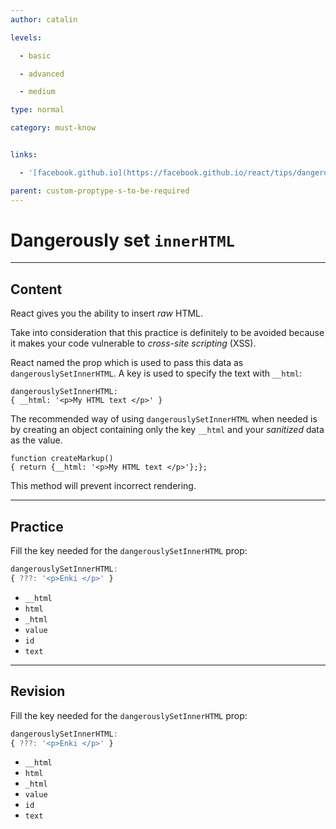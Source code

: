 ```yaml
---
author: catalin

levels:

  - basic

  - advanced

  - medium

type: normal

category: must-know


links:

  - '[facebook.github.io](https://facebook.github.io/react/tips/dangerously-set-inner-html.html){website}'

parent: custom-proptype-s-to-be-required
---
```


# Dangerously set `innerHTML`

---
## Content

React gives you the ability to insert *raw* HTML.

Take into  consideration that this practice is definitely to be avoided because it makes your code vulnerable to *cross-site scripting* (XSS).

 React named the prop which is used to pass this data as `dangerouslySetInnerHTML`. A key is used to specify the text with `__html`:
```
dangerouslySetInnerHTML:
{ __html: '<p>My HTML text </p>' }
```
The recommended way of using `dangerouslySetInnerHTML` when needed is by creating an object containing only the key `__html` and your *sanitized* data as the value.
```
function createMarkup()
{ return {__html: '<p>My HTML text </p>'};};
```

This method will prevent incorrect rendering.

---
## Practice

Fill the key needed for the `dangerouslySetInnerHTML` prop:
```javascript
dangerouslySetInnerHTML:
{ ???: '<p>Enki </p>' }
```


* `__html`
* `html`
* `_html`
* `value`
* `id`
* `text`

---
## Revision

Fill the key needed for the `dangerouslySetInnerHTML` prop:
```javascript
dangerouslySetInnerHTML:
{ ???: '<p>Enki </p>' }
```


* `__html`
* `html`
* `_html`
* `value`
* `id`
* `text`


